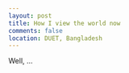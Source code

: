 ```yaml
---
layout: post
title: How I view the world now 
comments: false
location: DUET, Bangladesh
---
```


Well, ... 